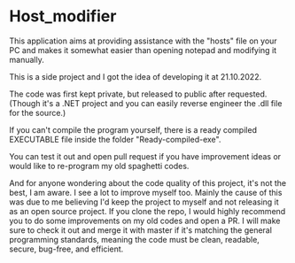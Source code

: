 # Host_modifier

This application aims at providing assistance with the "hosts" file on your PC and makes it somewhat easier than opening notepad and modifying it manually.

This is a side project and I got the idea of developing it at 21.10.2022.

The code was first kept private, but released to public after requested. (Though it's a .NET project and you can easily reverse engineer the .dll file for the source.)

If you can't compile the program yourself, there is a ready compiled EXECUTABLE file inside the folder "Ready-compiled-exe".

You can test it out and open pull request if you have improvement ideas or would like to re-program my old spaghetti codes.

And for anyone wondering about the code quality of this project, it's not the best, I am aware. I see a lot to improve myself too. Mainly the cause of this was due to me believing I'd keep the project to myself and not releasing it as an open source project. If you clone the repo, I would highly recommend you to do some improvements on my old codes and open a PR. I will make sure to check it out and merge it with master if it's matching the general programming standards, meaning the code must be clean, readable, secure, bug-free, and efficient.
